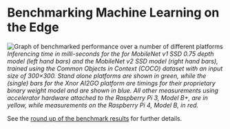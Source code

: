 # Benchmarking Machine Learning on the Edge

![Graph of benchmarked performance over a number of different platforms](documentation/images/graph.png "Inferencing time in milli-seconds for the for MobileNet v1 SSD 0.75 depth model (left hand bars) and the MobileNet v2 SSD model (right hand bars), trained using the Common Objects in Context (COCO) dataset with an input size of 300×300. Stand alone platforms are shown in green, while the (single) bars for the Xnor AI2GO platform are timings for their proprietary binary weight model and are shown in blue. All other measurements using accelerator hardware attached to the Raspberry Pi 3, Model B+, are in yellow, while measurements on the Raspberry Pi 4, Model B, in red.")
_Inferencing time in milli-seconds for the for MobileNet v1 SSD 0.75 depth model (left hand bars) and the MobileNet v2 SSD model (right hand bars), trained using the Common Objects in Context (COCO) dataset with an input size of 300×300. Stand alone platforms are shown in green, while the (single) bars for the Xnor AI2GO platform are timings for their proprietary binary weight model and are shown in blue. All other measurements using accelerator hardware attached to the Raspberry Pi 3, Model B+, are in yellow, while measurements on the Raspberry Pi 4, Model B, in red._

See the [round up of the benchmark results](https://aallan.medium.com/the-big-benchmarking-roundup-a561fbfe8719) for further details.